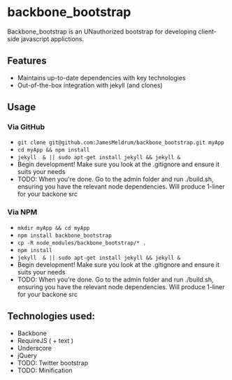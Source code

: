 backbone_bootstrap
===============

Backbone_bootstrap is an UNauthorized bootstrap for developing client-side
javascript applictions.

## Features

  * Maintains up-to-date dependencies with key technologies
  * Out-of-the-box integration with jekyll (and clones)

## Usage
### Via GitHub

  * `git clone git@github.com:JamesMeldrum/backbone_bootstrap.git myApp`
  * `cd myApp && npm install`
  * `jekyll  & || sudo apt-get install jekyll && jekyll &`
  * Begin development! Make sure you look at the .gitignore and ensure it suits your needs
  * TODO: When you're done. Go to the admin folder and run ./build.sh, ensuring you have the relevant node dependencies. Will produce 1-liner for your backone src

### Via NPM

  * `mkdir myApp && cd myApp`
  * `npm install backbone_bootstrap`
  * `cp -R node_modules/backbone_bootstrap/* .`
  * `npm install`
  * `jekyll  & || sudo apt-get install jekyll && jekyll &`
  * Begin development! Make sure you look at the .gitignore and ensure it suits your needs
  * TODO: When you're done. Go to the admin folder and run ./build.sh, ensuring you have the relevant node dependencies. Will produce 1-liner for your backone src

## Technologies used:
  * Backbone
  * RequireJS ( + text )
  * Underscore
  * jQuery
  * TODO: Twitter bootstrap
  * TODO: Minification
